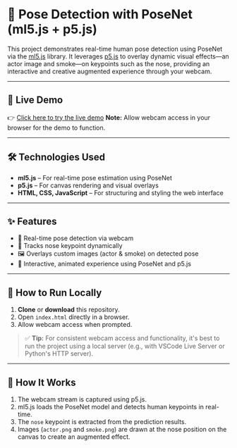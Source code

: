 
# 🎯 Pose Detection with PoseNet (ml5.js + p5.js)

This project demonstrates real-time human pose detection using PoseNet via the [ml5.js](https://ml5js.org/) library. It leverages [p5.js](https://p5js.org/) to overlay dynamic visual effects—an actor image and smoke—on keypoints such as the nose, providing an interactive and creative augmented experience through your webcam.

---

## 🔗 Live Demo

👉 [Click here to try the live demo](https://MeenakshiSinha23.github.io/Pose-Detection/)
**Note:** Allow webcam access in your browser for the demo to function.

---

## 🛠️ Technologies Used

* **ml5.js** – For real-time pose estimation using PoseNet
* **p5.js** – For canvas rendering and visual overlays
* **HTML, CSS, JavaScript** – For structuring and styling the web interface

---

## ✨ Features

* 🎥 Real-time pose detection via webcam
* 👃 Tracks nose keypoint dynamically
* 🖼️ Overlays custom images (actor & smoke) on detected pose
* 🔁 Interactive, animated experience using PoseNet and p5.js

---

## 🚀 How to Run Locally

1. **Clone** or **download** this repository.
2. Open `index.html` directly in a browser.
3. Allow webcam access when prompted.

> ✅ **Tip:** For consistent webcam access and functionality, it's best to run the project using a local server (e.g., with VSCode Live Server or Python's HTTP server).

---

## 🧠 How It Works

1. The webcam stream is captured using p5.js.
2. ml5.js loads the PoseNet model and detects human keypoints in real-time.
3. The `nose` keypoint is extracted from the prediction results.
4. Images (`actor.png` and `smoke.png`) are drawn at the nose position on the canvas to create an augmented effect.




